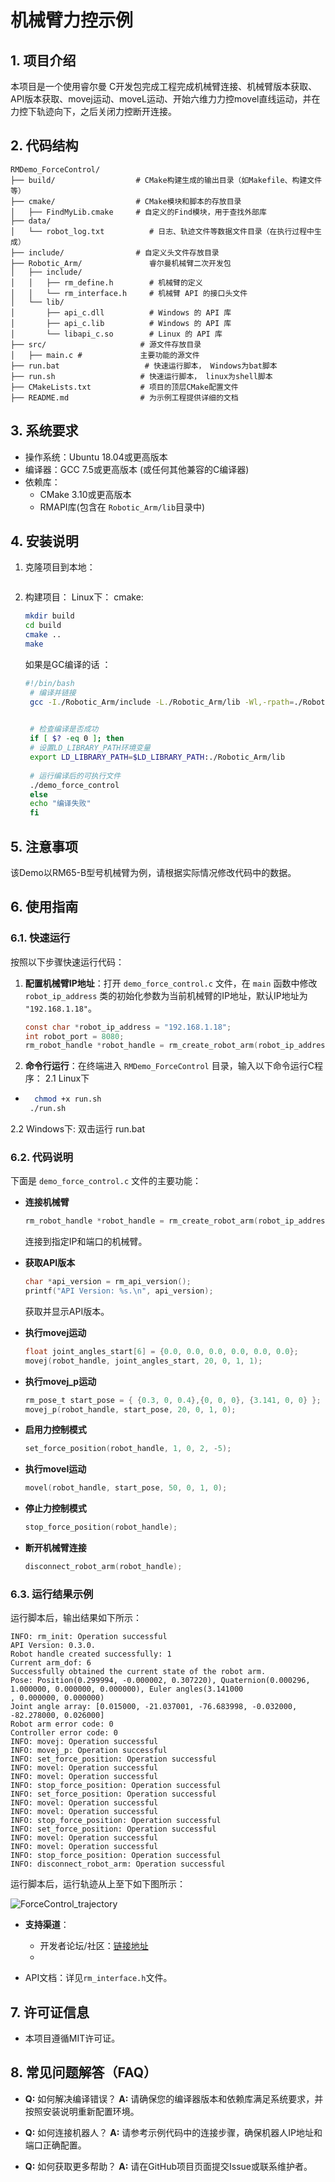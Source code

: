# 机械臂力控示例
## **1. 项目介绍**
本项目是一个使用睿尔曼 C开发包完成工程完成机械臂连接、机械臂版本获取、API版本获取、movej运动、moveL运动、开始六维力力控movel直线运动，并在力控下轨迹向下，之后关闭力控断开连接。

## **2. 代码结构**
```
RMDemo_ForceControl/
├── build/                  # CMake构建生成的输出目录（如Makefile、构建文件等）
├── cmake/                  # CMake模块和脚本的存放目录
│   ├── FindMyLib.cmake     # 自定义的Find模块，用于查找外部库
├── data/
│   └── robot_log.txt          # 日志、轨迹文件等数据文件目录（在执行过程中生成）
├── include/                # 自定义头文件存放目录
├── Robotic_Arm/               睿尔曼机械臂二次开发包
│   ├── include/
│   │   ├── rm_define.h        # 机械臂的定义
│   │   └── rm_interface.h     # 机械臂 API 的接口头文件
│   └── lib/
│       ├── api_c.dll          # Windows 的 API 库
│       ├── api_c.lib          # Windows 的 API 库
│       └── libapi_c.so        # Linux 的 API 库
├── src/                     # 源文件存放目录
│   ├── main.c #             主要功能的源文件
├── run.bat                   # 快速运行脚本， Windows为bat脚本
├── run.sh                   # 快速运行脚本， linux为shell脚本
├── CMakeLists.txt           # 项目的顶层CMake配置文件
├── README.md                # 为示例工程提供详细的文档

```
## **3. 系统要求**

- 操作系统：Ubuntu 18.04或更高版本
- 编译器：GCC 7.5或更高版本 (或任何其他兼容的C编译器)
- 依赖库：
  - CMake 3.10或更高版本
  - RMAPI库(包含在 `Robotic_Arm/lib`目录中)

    
## **4. 安装说明**

1. 克隆项目到本地：

   ```bash

   ```

2. 构建项目：
   Linux下：
   cmake:
   ```bash
   mkdir build
   cd build
   cmake ..
   make
   
   ```
   
   如果是GC编译的话 ：
   ```bash
   #!/bin/bash
    # 编译并链接
    gcc -I./Robotic_Arm/include -L./Robotic_Arm/lib -Wl,-rpath=./Robotic_Arm/lib -o demo_force_control src/demo_force_control.c src/utils.c src/main.c -lapi_c

    
    # 检查编译是否成功
    if [ $? -eq 0 ]; then
    # 设置LD_LIBRARY_PATH环境变量
    export LD_LIBRARY_PATH=$LD_LIBRARY_PATH:./Robotic_Arm/lib
    
    # 运行编译后的可执行文件
    ./demo_force_control
    else
    echo "编译失败"
    fi
   ```


## **5. 注意事项**

该Demo以RM65-B型号机械臂为例，请根据实际情况修改代码中的数据。

## **6. 使用指南**

### **6.1. 快速运行**

按照以下步骤快速运行代码：

1. **配置机械臂IP地址**：打开 `demo_force_control.c` 文件，在 `main` 函数中修改 `robot_ip_address` 类的初始化参数为当前机械臂的IP地址，默认IP地址为 `"192.168.1.18"`。

    ```C
    const char *robot_ip_address = "192.168.1.18";
    int robot_port = 8080;
    rm_robot_handle *robot_handle = rm_create_robot_arm(robot_ip_address, robot_port);
    ```

2. **命令行运行**：在终端进入 `RMDemo_ForceControl` 目录，输入以下命令运行C程序：
   2.1 Linux下
* ```bash
    chmod +x run.sh
   ./run.sh
    ```

2.2  Windows下: 双击运行 run.bat


### **6.2. 代码说明**

下面是 `demo_force_control.c` 文件的主要功能：


- **连接机械臂**
    ```C
    rm_robot_handle *robot_handle = rm_create_robot_arm(robot_ip_address, robot_port);
    ```
  连接到指定IP和端口的机械臂。

- **获取API版本**

    ```C
    char *api_version = rm_api_version();
    printf("API Version: %s.\n", api_version);
    ```
  获取并显示API版本。

- **执行movej运动**

    ```C
    float joint_angles_start[6] = {0.0, 0.0, 0.0, 0.0, 0.0, 0.0};
    movej(robot_handle, joint_angles_start, 20, 0, 1, 1);
    ```

- **执行movej_p运动**

    ```C
    rm_pose_t start_pose = { {0.3, 0, 0.4},{0, 0, 0}, {3.141, 0, 0} };
    movej_p(robot_handle, start_pose, 20, 0, 1, 0);
    ```

- **启用力控制模式**

    ```C
    set_force_position(robot_handle, 1, 0, 2, -5);
    ```

- **执行movel运动**

    ```C
    movel(robot_handle, start_pose, 50, 0, 1, 0);
    ```

- **停止力控制模式**

    ```C
    stop_force_position(robot_handle);
    ```

- **断开机械臂连接**

    ```C
    disconnect_robot_arm(robot_handle);
    ```


### **6.3. 运行结果示例**

运行脚本后，输出结果如下所示：

```
INFO: rm_init: Operation successful
API Version: 0.3.0.
Robot handle created successfully: 1
Current arm_dof: 6
Successfully obtained the current state of the robot arm.
Pose: Position(0.299994, -0.000002, 0.307220), Quaternion(0.000296, 1.000000, 0.000000, 0.000000), Euler angles(3.141000
, 0.000000, 0.000000)
Joint angle array: [0.015000, -21.037001, -76.683998, -0.032000, -82.278000, 0.026000]
Robot arm error code: 0
Controller error code: 0
INFO: movej: Operation successful
INFO: movej_p: Operation successful
INFO: set_force_position: Operation successful
INFO: movel: Operation successful
INFO: movel: Operation successful
INFO: stop_force_position: Operation successful
INFO: set_force_position: Operation successful
INFO: movel: Operation successful
INFO: movel: Operation successful
INFO: stop_force_position: Operation successful
INFO: set_force_position: Operation successful
INFO: movel: Operation successful
INFO: movel: Operation successful
INFO: stop_force_position: Operation successful
INFO: disconnect_robot_arm: Operation successful
```
运行脚本后，运行轨迹从上至下如下图所示：

![ForceControl_trajectory](ForceControl_trajectory.png)



* **支持渠道**：

    + 开发者论坛/社区：[链接地址](https://bbs.realman-robotics.cn)
    + 

- API文档：详见`rm_interface.h`文件。


## **7. 许可证信息**

* 本项目遵循MIT许可证。

## **8. 常见问题解答（FAQ）**


- **Q:** 如何解决编译错误？
  **A:** 请确保您的编译器版本和依赖库满足系统要求，并按照安装说明重新配置环境。

- **Q:** 如何连接机器人？
  **A:** 请参考示例代码中的连接步骤，确保机器人IP地址和端口正确配置。

- **Q:** 如何获取更多帮助？
  **A:** 请在GitHub项目页面提交Issue或联系维护者。
